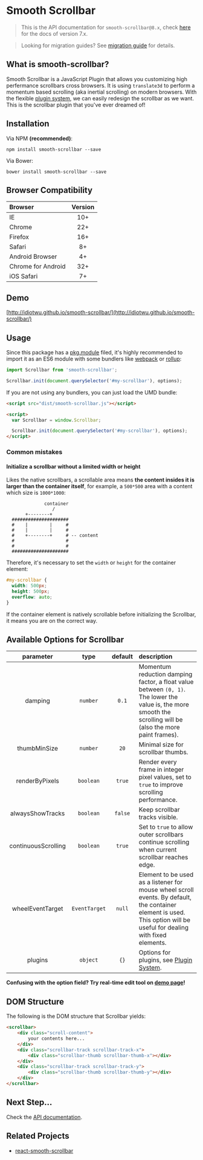 # Smooth Scrollbar

> This is the API documentation for `smooth-scrollbar@8.x`, check [here](https://github.com/idiotWu/smooth-scrollbar/tree/7.x) for the docs of version 7.x.

> Looking for migration guides? See [migration guide](migration.md) for details.

## What is smooth-scrollbar?

Smooth Scrollbar is a JavaScript Plugin that allows you customizing high perfermance scrollbars cross browsers. It is using `translate3d` to perform a momentum based scrolling (aka inertial scrolling) on modern browsers. With the flexible [plugin system](plugin.md), we can easily redesign the scrollbar as we want. This is the scrollbar plugin that you've ever dreamed of!

## Installation

Via NPM **(recommended)**:

```shell
npm install smooth-scrollbar --save
```

Via Bower:

```shell
bower install smooth-scrollbar --save
```

## Browser Compatibility

| Browser | Version |
| :------ | :-----: |
| IE      | 10+     |
| Chrome  | 22+     |
| Firefox | 16+     |
| Safari  | 8+      |
| Android Browser | 4+ |
| Chrome for Android | 32+ |
| iOS Safari | 7+ |

## Demo

[http://idiotwu.github.io/smooth-scrollbar/](http://idiotwu.github.io/smooth-scrollbar/)

## Usage

Since this package has a [pkg.module](https://github.com/rollup/rollup/wiki/pkg.module) filed, it's highly recommended to import it as an ES6 module with some bundlers like [webpack](https://webpack.js.org/) or [rollup](https://rollupjs.org/):

```js
import Scrollbar from 'smooth-scrollbar';

Scrollbar.init(document.querySelector('#my-scrollbar'), options);
```

If you are not using any bundlers, you can just load the UMD bundle:

```html
<script src="dist/smooth-scrollbar.js"></script>

<script>
  var Scrollbar = window.Scrollbar;

  Scrollbar.init(document.querySelector('#my-scrollbar'), options);
</script>
```

### Common mistakes

#### Initialize a scrollbar without a limited width or height

Likes the native scrollbars, a scrollable area means **the content insides it is larger than the container itself**, for example, a `500*500` area with a content which size is `1000*1000`:

```
              container
                 /
       +--------+
  #####################
  #    |        |     #
  #    |        |     #
  #    +--------+     # -- content
  #                   #
  #                   #
  #####################
```

Therefore, it's necessary to set the `width` or `height` for the container element:

```css
#my-scrollbar {
  width: 500px;
  height: 500px;
  overflow: auto;
}
```

If the container element is natively scrollable before initializing the Scrollbar, it means you are on the correct way.

## Available Options for Scrollbar

| parameter | type | default | description |
| :--------: | :--: | :-----: | :---------- |
| damping | `number` | `0.1` | Momentum reduction damping factor, a float value between `(0, 1)`. The lower the value is, the more smooth the scrolling will be (also the more paint frames). |
| thumbMinSize | `number` | `20` | Minimal size for scrollbar thumbs. |
| renderByPixels | `boolean` | `true` | Render every frame in integer pixel values, set to `true` to improve scrolling performance. |
| alwaysShowTracks | `boolean` | `false` | Keep scrollbar tracks visible. |
| continuousScrolling | `boolean` | `true` | Set to `true` to allow outer scrollbars continue scrolling when current scrollbar reaches edge. |
| wheelEventTarget | `EventTarget` | `null` | Element to be used as a listener for mouse wheel scroll events. By default, the container element is used. This option will be useful for dealing with fixed elements.  |
| plugins | `object` | `{}` | Options for plugins, see [Plugin System](plugin.md). |

**Confusing with the option field? Try real-time edit tool on [demo page](http://idiotwu.github.io/smooth-scrollbar/)!**

## DOM Structure

The following is the DOM structure that Scrollbar yields:

```html
<scrollbar>
    <div class="scroll-content">
        your contents here...
    </div>
    <div class="scrollbar-track scrollbar-track-x">
        <div class="scrollbar-thumb scrollbar-thumb-x"></div>
    </div>
    <div class="scrollbar-track scrollbar-track-y">
        <div class="scrollbar-thumb scrollbar-thumb-y"></div>
    </div>
</scrollbar>
```

## Next Step...

Check the [API documentation](api.md).


## Related Projects

- [react-smooth-scrollbar](https://github.com/idiotWu/react-smooth-scrollbar)

